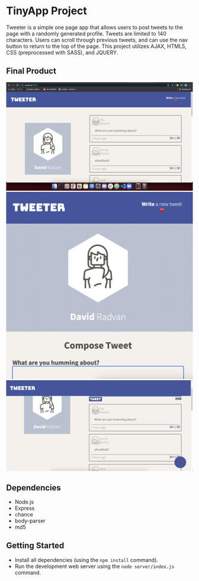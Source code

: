 # TinyApp Project

Tweeter is a simple one page app that allows users to post tweets to the page with a randomly generated profile. Tweets are limited to 140 characters. Users can scroll through previous tweets, and can use the nav button to return to the top of the page. This project utilizes AJAX, HTML5, CSS (preprocessed with SASS), and JQUERY.

## Final Product

!["Desktop mode screenshot"](https://github.com/DavidRadvan/tweeter/blob/master/docs/desktop-view.png?raw=true)
!["Mobile mode screenshot"](https://github.com/DavidRadvan/tweeter/blob/master/docs/mobile-view.png?raw=true)
!["Desktop mode (scrolled)"](https://github.com/DavidRadvan/tweeter/blob/master/docs/desktop-view-scrolled.png?raw=true)

## Dependencies

- Node.js
- Express
- chance
- body-parser
- md5

## Getting Started

- Install all dependencies (using the `npm install` command).
- Run the development web server using the `node server/index.js` command.

